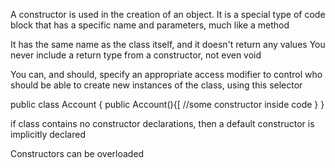 A constructor is used in the creation of an object.
It is a special type of code block that has a specific name and parameters, much like a method

It has the same name as the class itself, and it doesn't return any values
You never include a return type from a constructor, not even void

You can, and should, specify an appropriate access modifier to control who should be able to create new instances of the class, using this selector

public class Account {
	public Account(){[
		//some constructor inside code
	}
}

if class contains no constructor declarations, then a default constructor is implicitly declared

Constructors can be overloaded


